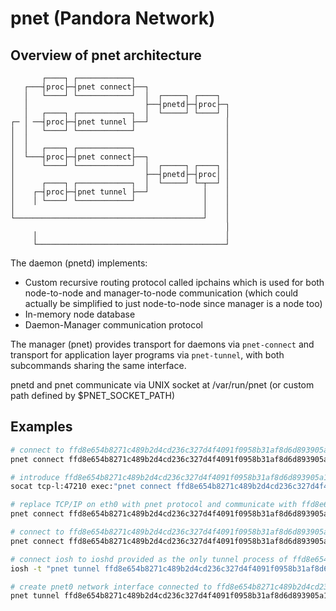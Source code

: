 # pnet (Pandora Network)
## Overview of pnet architecture
```
       ┌────┐ ┌────────────┐
   ┌───┤proc├─┤pnet connect├──┐
   │   └────┘ └────────────┘  │  ┌─────┐ ┌────┐
   │                          ├──┤pnetd├─┤proc├─┐
   │   ┌────┐ ┌────────────┐  │  └─────┘ └────┘ │
┌─ │ ──┤proc├─┤pnet tunnel ├──┘                 │
│  │   └────┘ └────────────┘                    │
│  │                                            │
│  │   ┌────┐ ┌────────────┐                    │
│  └───┤proc├─┤pnet connect├──┐                 │
│      └────┘ └────────────┘  │  ┌─────┐ ┌────┐ │
│                             ├──┤pnetd├─┤proc│ │
│      ┌────┐ ┌────────────┐  │  └─────┘ └─┬──┘ │
│    ┌─┤proc├─┤pnet tunnel ├──┘            │    │
│    │ └────┘ └────────────┘               │    │
│                                          │    │
└──────────────────────────────────────────┘    │
                                                │
     │                                          │
     └──────────────────────────────────────────┘

```

The daemon (pnetd) implements:
- Custom recursive routing protocol called ipchains which is used for both node-to-node and manager-to-node communication (which could actually be simplified to just node-to-node since manager is a node too)
- In-memory node database
- Daemon-Manager communication protocol

The manager (pnet) provides transport for daemons via `pnet-connect` and transport for application layer programs via `pnet-tunnel`, with both subcommands sharing the same interface.

pnetd and pnet communicate via UNIX socket at /var/run/pnet (or custom path defined by $PNET_SOCKET_PATH)

## Examples
```sh
# connect to ffd8e654b8271c489b2d4cd236c327d4f4091f0958b31af8d6d893905a1ef6c3 via "socat tcp:example.com:47210 -"
pnet connect ffd8e654b8271c489b2d4cd236c327d4f4091f0958b31af8d6d893905a1ef6c3 "socat tcp:example.com:47210 -"

# introduce ffd8e654b8271c489b2d4cd236c327d4f4091f0958b31af8d6d893905a1ef6c3 to the network when it's connection is accepted by `socat tcp-l:47210`
socat tcp-l:47210 exec:"pnet connect ffd8e654b8271c489b2d4cd236c327d4f4091f0958b31af8d6d893905a1ef6c3 -"

# replace TCP/IP on eth0 with pnet protocol and communicate with ffd8e654b8271c489b2d4cd236c327d4f4091f0958b31af8d6d893905a1ef6c3 on other end
pnet connect ffd8e654b8271c489b2d4cd236c327d4f4091f0958b31af8d6d893905a1ef6c3 "socat interface:eth0 -"

# connect to ffd8e654b8271c489b2d4cd236c327d4f4091f0958b31af8d6d893905a1ef6c3 via bluetooth socket on channel 3
pnet connect ffd8e654b8271c489b2d4cd236c327d4f4091f0958b31af8d6d893905a1ef6c3 "rfcomm connect /dev/rfcomm0 00:B0:D0:63:C2:26 3"

# connect iosh to ioshd provided as the only tunnel process of ffd8e654b8271c489b2d4cd236c327d4f4091f0958b31af8d6d893905a1ef6c3
iosh -t "pnet tunnel ffd8e654b8271c489b2d4cd236c327d4f4091f0958b31af8d6d893905a1ef6c3 -" sh

# create pnet0 network interface connected to ffd8e654b8271c489b2d4cd236c327d4f4091f0958b31af8d6d893905a1ef6c3
pnet tunnel ffd8e654b8271c489b2d4cd236c327d4f4091f0958b31af8d6d893905a1ef6c3 "socat tun,iff-up,device-name=pnet0 -"
```
